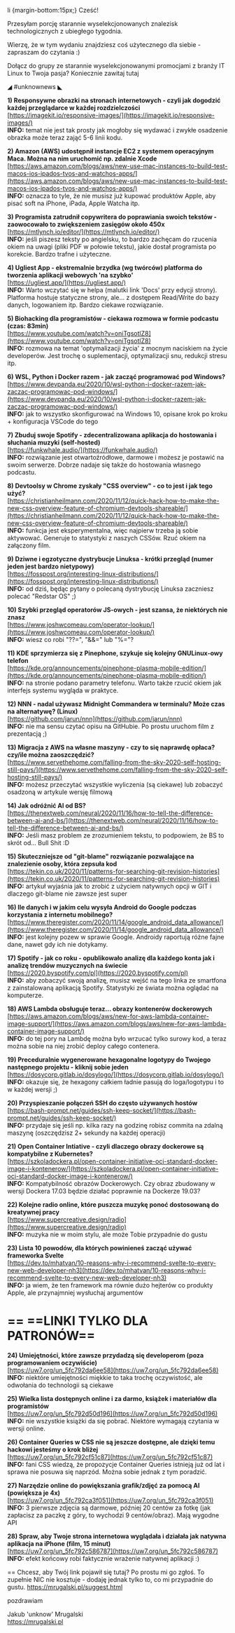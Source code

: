 li {margin-bottom:15px;}
Cześć!

Przesyłam porcję starannie wyselekcjonowanych znalezisk technologicznych z ubiegłego tygodnia.

Wierzę, że w tym wydaniu znajdziesz coś użytecznego dla siebie - zapraszam do czytania :)

 
Dołącz do grupy ze starannie wyselekcjonowanymi promocjami z branży IT
Linux to Twoja pasja? Koniecznie zawitaj tutaj
 

◢ #unknownews ◣


**1) Responsywne obrazki na stronach internetowych - czyli jak dogodzić każdej przeglądarce w każdej rozdzielczości**  
[https://imagekit.io/responsive-images/](https://imagekit.io/responsive-images/)  
**INFO:** temat nie jest tak prosty jak mogłoby się wydawać i zwykłe osadzenie obrazka może teraz zająć 5-6 linii kodu.  


**2) Amazon (AWS) udostępnił instancje EC2 z systemem operacyjnym Maca. Można na nim uruchomić np. zdalnie Xcode**  
[https://aws.amazon.com/blogs/aws/new-use-mac-instances-to-build-test-macos-ios-ipados-tvos-and-watchos-apps/](https://aws.amazon.com/blogs/aws/new-use-mac-instances-to-build-test-macos-ios-ipados-tvos-and-watchos-apps/)  
**INFO:** oznacza to tyle, że nie musisz już kupować produktów Apple, aby pisać soft na iPhone, iPada, Apple Watcha itp.  


**3) Programista zatrudnił copywritera do poprawiania swoich tekstów - zaowocowało to zwiększeniem zasięgów około 450x**  
[https://mtlynch.io/editor/](https://mtlynch.io/editor/)  
**INFO:** jeśli piszesz teksty po angielsku, to bardzo zachęcam do rzucenia okiem na uwagi (pliki PDF w połowie tekstu), jakie dostał programista po korekcie. Bardzo trafne i użyteczne.  


**4) Ugliest App - ekstremalnie brzydka (wg twórców) platforma do tworzenia aplikacji webowych 'na szybko'**  
[https://ugliest.app/](https://ugliest.app/)  
**INFO:** Warto wczytać się w helpa (malutki link 'Docs' przy edycji strony). Platforma hostuje statyczne strony, ale... z dostępem Read/Write do bazy danych, logowaniem itp. Bardzo ciekawe rozwiązanie.  


**5) Biohacking dla programistów - ciekawa rozmowa w formie podcastu (czas: 83min)**  
[https://www.youtube.com/watch?v=oniTgsotlZ8](https://www.youtube.com/watch?v=oniTgsotlZ8)  
**INFO:** rozmowa na temat 'optymalizacji życia' z mocnym naciskiem na życie developerów. Jest trochę o suplementacji, optymalizacji snu, redukcji stresu itp.  


**6) WSL, Python i Docker razem - jak zacząć programować pod Windows?**  
[https://www.devpanda.eu/2020/10/wsl-python-i-docker-razem-jak-zaczac-programowac-pod-windows/](https://www.devpanda.eu/2020/10/wsl-python-i-docker-razem-jak-zaczac-programowac-pod-windows/)  
**INFO:** jak to wszystko skonfigurować na Windows 10, opisane krok po kroku + konfiguracja VSCode do tego  


**7) Zbuduj swoje Spotify - zdecentralizowana aplikacja do hostowania i słuchania muzyki (self-hosted)**  
[https://funkwhale.audio/](https://funkwhale.audio/)  
**INFO:** rozwiązanie jest otwartoźródłowe, darmowe i możesz je postawić na swoim serwerze. Dobrze nadaje się także do hostowania własnego podcastu.  


**8) Devtoolsy w Chrome zyskały "CSS overview" - co to jest i jak tego użyć?**  
[https://christianheilmann.com/2020/11/12/quick-hack-how-to-make-the-new-css-overview-feature-of-chromium-devtools-shareable/](https://christianheilmann.com/2020/11/12/quick-hack-how-to-make-the-new-css-overview-feature-of-chromium-devtools-shareable/)  
**INFO:** funkcja jest eksperymentalna, więc najpierw trzeba ją sobie aktywować. Generuje to statystyki z naszych CSSów. Rzuć okiem na załączony film.  


**9) Dziwne i egzotyczne dystrybucje Linuksa - krótki przegląd (numer jeden jest bardzo nietypowy)**  
[https://fosspost.org/interesting-linux-distributions/](https://fosspost.org/interesting-linux-distributions/)  
**INFO:** od dziś, będąc pytany o polecaną dystrybucję Linuksa zaczniesz polecać "Redstar OS" ;)  


**10) Szybki przegląd operatorów JS-owych - jest szansa, że niektórych nie znasz**  
[https://www.joshwcomeau.com/operator-lookup/](https://www.joshwcomeau.com/operator-lookup/)  
**INFO:** wiesz co robi "??=", "&&=" lub "%="?  


**11) KDE sprzymierza się z Pinephone, szykuje się kolejny GNULinux-owy telefon**  
[https://kde.org/announcements/pinephone-plasma-mobile-edition/](https://kde.org/announcements/pinephone-plasma-mobile-edition/)  
**INFO:** na stronie podano parametry telefonu. Warto także rzucić okiem jak interfejs systemu wygląda w praktyce.  


**12) NNN - nadal używasz Midnight Commandera w terminalu? Może czas na alternatywę? (Linux)**  
[https://github.com/jarun/nnn](https://github.com/jarun/nnn)  
**INFO:** nie ma sensu czytać opisu na GitHubie. Po prostu uruchom film z prezentacją ;)  


**13) Migracja z AWS na własne maszyny - czy to się naprawdę opłaca? czy/ile można zaoszczędzić?**  
[https://www.servethehome.com/falling-from-the-sky-2020-self-hosting-still-pays/](https://www.servethehome.com/falling-from-the-sky-2020-self-hosting-still-pays/)  
**INFO:** możesz przeczytać wszystkie wyliczenia (są ciekawe) lub zobaczyć osadzoną w artykule wersję filmową  


**14) Jak odróżnić AI od BS?**  
[https://thenextweb.com/neural/2020/11/16/how-to-tell-the-difference-between-ai-and-bs/](https://thenextweb.com/neural/2020/11/16/how-to-tell-the-difference-between-ai-and-bs/)  
**INFO:** Jeśli masz problem ze zrozumieniem tekstu, to podpowiem, że BS to skrót od... Bull Shit :D  


**15) Skuteczniejsze od "git-blame" rozwiązanie pozwalające na znalezienie osoby, która zepsuła kod**  
[https://tekin.co.uk/2020/11/patterns-for-searching-git-revision-histories](https://tekin.co.uk/2020/11/patterns-for-searching-git-revision-histories)  
**INFO:** artykuł wyjaśnia jak to zrobić z użyciem natywnych opcji w GIT i dlaczego git-blame nie zawsze jest super  


**16) Ile danych i w jakim celu wysyła Android do Google podczas korzystania z internetu mobilnego?**  
[https://www.theregister.com/2020/11/14/google_android_data_allowance/](https://www.theregister.com/2020/11/14/google_android_data_allowance/)  
**INFO:** jest kolejny pozew w sprawie Google. Androidy raportują różne fajne dane, nawet gdy ich nie dotykamy.  


**17) Spotify - jak co roku - opublikowało analizę dla każdego konta jak i analizę trendów muzycznych na świecie**  
[https://2020.byspotify.com/pl](https://2020.byspotify.com/pl)  
**INFO:** aby zobaczyć swoją analizę, musisz wejść na tego linka ze smartfona z zainstalowaną aplikacją Spotify. Statystyki ze świata można oglądać na komputerze.  


**18) AWS Lambda obsługuje teraz... obrazy kontenerów dockerowych**  
[https://aws.amazon.com/blogs/aws/new-for-aws-lambda-container-image-support/](https://aws.amazon.com/blogs/aws/new-for-aws-lambda-container-image-support/)  
**INFO:** do tej pory na Lambdę można było wrzucać tylko surowy kod, a teraz można sobie na niej zrobić deploy całego contenera.  


**19) Preceduralnie wygenerowane hexagonalne logotypy do Twojego następnego projektu - kliknij sobie jeden**  
[https://dosycorp.gitlab.io/dosylogo/](https://dosycorp.gitlab.io/dosylogo/)  
**INFO:** okazuje się, że hexagony całkiem ładnie pasują do loga/logotypu i to w każdej wersji ;)  


**20) Przyspieszanie połączeń SSH do często używanych hostów**  
[https://bash-prompt.net/guides/ssh-keep-socket/](https://bash-prompt.net/guides/ssh-keep-socket/)  
**INFO:** przydaje się jeśli np. kilka razy na godzinę robisz commita na zdalną maszynę (oszczędzisz 2+ sekundy na każdej operacji)  


**21) Open Container Intiative - czyli dlaczego obrazy dockerowe są kompatybilne z Kubernetes?**  
[https://szkoladockera.pl/open-container-initiative-oci-standard-docker-image-i-kontenerow/](https://szkoladockera.pl/open-container-initiative-oci-standard-docker-image-i-kontenerow/)  
**INFO:** Kompatybilność obrazów Dockerowych. Czy obraz zbudowany w wersji Dockera 17.03 będzie działać poprawnie na Dockerze 19.03?  


**22) Kolejne radio online, które puszcza muzykę ponoć dostosowaną do kreatywnej pracy**  
[https://www.supercreative.design/radio](https://www.supercreative.design/radio)  
**INFO:** muzyka nie w moim stylu, ale może Tobie przypadnie do gustu  


**23) Lista 10 powodów, dla których powinieneś zacząć używać frameworka Svelte**  
[https://dev.to/mhatvan/10-reasons-why-i-recommend-svelte-to-every-new-web-developer-nh3](https://dev.to/mhatvan/10-reasons-why-i-recommend-svelte-to-every-new-web-developer-nh3)  
**INFO:** ja wiem, że ten framework ma równie dużo hejterów co produkty Apple, ale przynajmniej wysłuchaj argumentów  


== **==LINKI TYLKO DLA PATRONÓW==**
 ==

**24) Umiejętności, które zawsze przydadzą się developerom (poza programowaniem oczywiście)**  
[https://uw7.org/un_5fc792da6ee58](https://uw7.org/un_5fc792da6ee58)  
**INFO:** niektóre umiejętności miękkie to taka trochę oczywistość, ale odwołania do technologii są ciekawe  


**25) Wielka lista dostępnych online i za darmo, książek i materiałów dla programistów**  
[https://uw7.org/un_5fc792d50d196](https://uw7.org/un_5fc792d50d196)  
**INFO:** nie wszystkie książki da się pobrać. Niektóre wymagają czytania w wersji online.  


**26) Container Queries w CSS nie są jeszcze dostępne, ale dzięki temu hackowi jesteśmy o krok bliżej**  
[https://uw7.org/un_5fc792cf51c87](https://uw7.org/un_5fc792cf51c87)  
**INFO:** fani CSS wiedzą, że propozycje Container Queries istnieją już od lat i sprawa nie posuwa się naprzód. Można sobie jednak z tym poradzić.  


**27) Narzędzie online do powiększania grafik/zdjęć za pomocą AI (powiększa je 4x)**  
[https://uw7.org/un_5fc792ca3f051](https://uw7.org/un_5fc792ca3f051)  
**INFO:** 3 pierwsze zdjęcia są darmowe, później 20 centów za fotkę (jak zapłacisz za paczkę z góry, to wychodzi 9 centów/obraz). Mają wygodne API  


**28) Spraw, aby Twoje strona internetowa wyglądała i działała jak natywna aplikacja na iPhone (film, 15 minut)**  
[https://uw7.org/un_5fc792c586787](https://uw7.org/un_5fc792c586787)  
**INFO:** efekt końcowy robi faktycznie wrażenie natywnej aplikacji :)  


==
Chcesz, aby Twój link pojawił się tutaj?
Po prostu mi go zgłoś. To zupełnie NIC nie kosztuje - dodaję jednak tylko to, co mi przypadnie do gustu.
https://mrugalski.pl/suggest.html

 
pozdrawiam

Jakub 'unknow' Mrugalski  
https://mrugalski.pl
